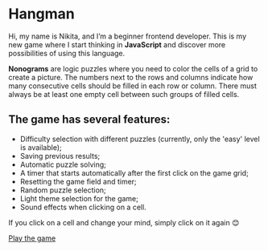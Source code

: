 # Hangman

Hi, my name is Nikita, and I’m a beginner frontend developer. This is my new game where I start thinking in **JavaScript** and discover more possibilities of using this language.

**Nonograms** are logic puzzles where you need to color the cells of a grid to create a picture. The numbers next to the rows and columns indicate how many consecutive cells should be filled in each row or column. There must always be at least one empty cell between such groups of filled cells.

## The game has several features:
- Difficulty selection with different puzzles (currently, only the 'easy' level is available);
- Saving previous results;
- Automatic puzzle solving;
- A timer that starts automatically after the first click on the game grid;
- Resetting the game field and timer;
- Random puzzle selection;
- Light theme selection for the game;
- Sound effects when clicking on a cell.

If you click on a cell and change your mind, simply click on it again 😊

[Play the game](https://aggamix.github.io/nanograms/)
